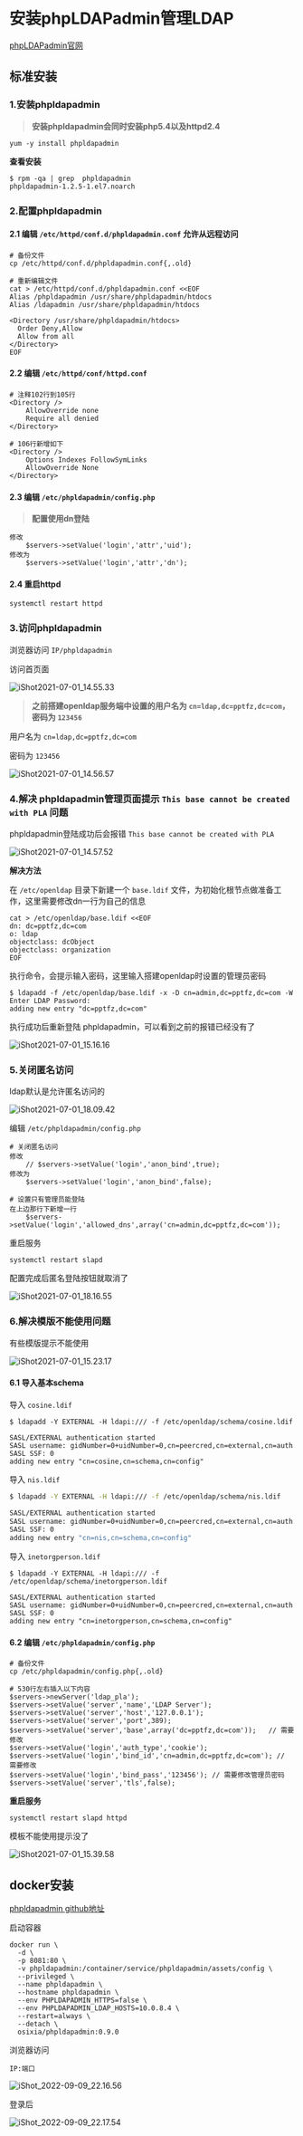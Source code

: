 # 安装phpLDAPadmin管理LDAP



[phpLDAPadmin官网](http://phpldapadmin.sourceforge.net/wiki/index.php/Main_Page)



## 标准安装

### 1.安装phpldapadmin

> **安装phpldapadmin会同时安装php5.4以及httpd2.4**

```shell
yum -y install phpldapadmin
```



**查看安装**

```shell
$ rpm -qa | grep  phpldapadmin
phpldapadmin-1.2.5-1.el7.noarch
```



### 2.配置phpldapadmin

#### 2.1 编辑 `/etc/httpd/conf.d/phpldapadmin.conf` 允许从远程访问

```shell
# 备份文件
cp /etc/httpd/conf.d/phpldapadmin.conf{,.old}

# 重新编辑文件
cat > /etc/httpd/conf.d/phpldapadmin.conf <<EOF
Alias /phpldapadmin /usr/share/phpldapadmin/htdocs
Alias /ldapadmin /usr/share/phpldapadmin/htdocs

<Directory /usr/share/phpldapadmin/htdocs>
  Order Deny,Allow
  Allow from all
</Directory>
EOF
```



#### 2.2 编辑 `/etc/httpd/conf/httpd.conf` 

```shell
# 注释102行到105行
<Directory />
    AllowOverride none
    Require all denied
</Directory>

# 106行新增如下
<Directory />
    Options Indexes FollowSymLinks
    AllowOverride None
</Directory>
```



#### 2.3 编辑 `/etc/phpldapadmin/config.php`

> **配置使用dn登陆**

```shell
修改
	$servers->setValue('login','attr','uid');
修改为
	$servers->setValue('login','attr','dn');
```



#### 2.4 重启httpd

```shell
systemctl restart httpd
```



### 3.访问phpldapadmin

浏览器访问 `IP/phpldapadmin`

访问首页面

![iShot2021-07-01_14.55.33](https://github.com/pptfz/picgo-images/blob/master/img/iShot2021-07-01_14.55.33.png)







> **之前搭建openldap服务端中设置的用户名为 `cn=ldap,dc=pptfz,dc=com`，密码为 `123456`**

用户名为 `cn=ldap,dc=pptfz,dc=com`

密码为 `123456`

![iShot2021-07-01_14.56.57](https://github.com/pptfz/picgo-images/blob/master/img/iShot2021-07-01_14.56.57.png)







### 4.解决 phpldapadmin管理页面提示 `This base cannot be created with PLA` 问题

phpldapadmin登陆成功后会报错 `This base cannot be created with PLA`

![iShot2021-07-01_14.57.52](https://github.com/pptfz/picgo-images/blob/master/img/iShot2021-07-01_14.57.52.png)







**解决方法**

在 `/etc/openldap` 目录下新建一个 `base.ldif` 文件，为初始化根节点做准备工作，这里需要修改dn一行为自己的信息

```shell
cat > /etc/openldap/base.ldif <<EOF
dn: dc=pptfz,dc=com
o: ldap
objectclass: dcObject
objectclass: organization
EOF
```



执行命令，会提示输入密码，这里输入搭建openldap时设置的管理员密码

```shell
$ ldapadd -f /etc/openldap/base.ldif -x -D cn=admin,dc=pptfz,dc=com -W
Enter LDAP Password: 
adding new entry "dc=pptfz,dc=com"
```



执行成功后重新登陆 phpldapadmin，可以看到之前的报错已经没有了

![iShot2021-07-01_15.16.16](https://github.com/pptfz/picgo-images/blob/master/img/iShot2021-07-01_15.16.16.png)





### 5.关闭匿名访问

ldap默认是允许匿名访问的

![iShot2021-07-01_18.09.42](https://github.com/pptfz/picgo-images/blob/master/img/iShot2021-07-01_18.09.42.png)





编辑 `/etc/phpldapadmin/config.php`

```shell
# 关闭匿名访问
修改
	// $servers->setValue('login','anon_bind',true);
修改为
	$servers->setValue('login','anon_bind',false);
	
# 设置只有管理员能登陆
在上边那行下新增一行
	$servers->setValue('login','allowed_dns',array('cn=admin,dc=pptfz,dc=com'));
```



重启服务

```shell
systemctl restart slapd
```



配置完成后匿名登陆按钮就取消了

![iShot2021-07-01_18.16.55](https://github.com/pptfz/picgo-images/blob/master/img/iShot2021-07-01_18.16.55.png)









### 6.解决模版不能使用问题

有些模版提示不能使用

![iShot2021-07-01_15.23.17](https://github.com/pptfz/picgo-images/blob/master/img/iShot2021-07-01_15.23.17.png)





#### 6.1 导入基本schema

导入 `cosine.ldif`

```shell
$ ldapadd -Y EXTERNAL -H ldapi:/// -f /etc/openldap/schema/cosine.ldif

SASL/EXTERNAL authentication started
SASL username: gidNumber=0+uidNumber=0,cn=peercred,cn=external,cn=auth
SASL SSF: 0
adding new entry "cn=cosine,cn=schema,cn=config"
```



导入 `nis.ldif`

```sh
$ ldapadd -Y EXTERNAL -H ldapi:/// -f /etc/openldap/schema/nis.ldif

SASL/EXTERNAL authentication started
SASL username: gidNumber=0+uidNumber=0,cn=peercred,cn=external,cn=auth
SASL SSF: 0
adding new entry "cn=nis,cn=schema,cn=config"
```



导入 `inetorgperson.ldif`

```shell
$ ldapadd -Y EXTERNAL -H ldapi:/// -f /etc/openldap/schema/inetorgperson.ldif

SASL/EXTERNAL authentication started
SASL username: gidNumber=0+uidNumber=0,cn=peercred,cn=external,cn=auth
SASL SSF: 0
adding new entry "cn=inetorgperson,cn=schema,cn=config"
```



#### 6.2 编辑 `/etc/phpldapadmin/config.php`

```shell
# 备份文件
cp /etc/phpldapadmin/config.php{,.old}

# 530行左右插入以下内容
$servers->newServer('ldap_pla');
$servers->setValue('server','name','LDAP Server');
$servers->setValue('server','host','127.0.0.1');
$servers->setValue('server','port',389);
$servers->setValue('server','base',array('dc=pptfz,dc=com'));   // 需要修改
$servers->setValue('login','auth_type','cookie');
$servers->setValue('login','bind_id','cn=admin,dc=pptfz,dc=com'); // 需要修改
$servers->setValue('login','bind_pass','123456'); // 需要修改管理员密码
$servers->setValue('server','tls',false);
```



**重启服务**

```
systemctl restart slapd httpd
```



模板不能使用提示没了

![iShot2021-07-01_15.39.58](https://github.com/pptfz/picgo-images/blob/master/img/iShot2021-07-01_15.39.58.png)





## docker安装

[phpldapadmin github地址](https://github.com/osixia/docker-phpLDAPadmin)



启动容器

```shell
docker run \
  -d \
  -p 8081:80 \
  -v phpldapadmin:/container/service/phpldapadmin/assets/config \
  --privileged \
  --name phpldapadmin \
  --hostname phpldapadmin \
  --env PHPLDAPADMIN_HTTPS=false \
  --env PHPLDAPADMIN_LDAP_HOSTS=10.0.8.4 \
  --restart=always \
  --detach \
  osixia/phpldapadmin:0.9.0
```



浏览器访问

`IP:端口`

![iShot_2022-09-09_22.16.56](https://github.com/pptfz/picgo-images/blob/master/img/iShot_2022-09-09_22.16.56.png)





登录后

![iShot_2022-09-09_22.17.54](https://github.com/pptfz/picgo-images/blob/master/img/iShot_2022-09-09_22.17.54.png)

